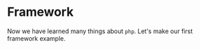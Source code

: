 # Framework 

Now we have learned many things about `php`. Let's make our first framework example. 
